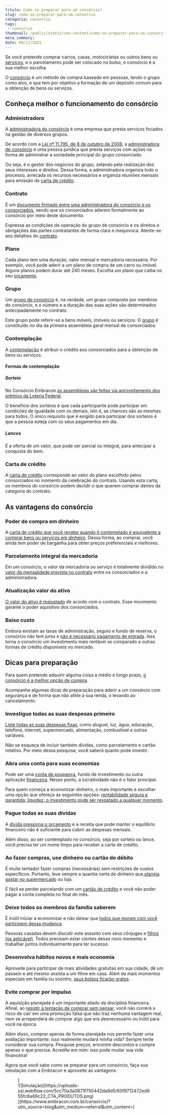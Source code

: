 ```yaml
---
titulo: Como se preparar para um consórcio?
slug: como-se-preparar-para-um-consorcio
categoria: consorcio
tags:
 - consorcio
thumbnail: /public/static/cms-content/como-se-preparar-para-um-consorcio.jpg
meta_summary: 
date: 09/11/2021
---
```

Se você pretende comprar carros, casas, motocicletas ou outros bens ou [serviços](https://www.embracon.com.br/blog/tudo-que-voce-pode-fazer-com-o-consorcio-de-servicos), e o parcelamento pode ser colocado no bolso, o consórcio é a sua melhor escolha.

O [consórcio](https://www.embracon.com.br/blog/como-entrar-em-um-consorcio) é um método de compra baseado em pessoas, tendo o grupo como alvo, e que tem por objetivo a formação de um depósito comum para a obtenção de bens ou serviços.

Conheça melhor o funcionamento do consórcio 
--------------------------------------------

### Administradora 

A [administradora do consórcio](https://www.embracon.com.br/blog/como-escolher-uma-administradora-de-consorcio) é uma empresa que presta serviços focados na gestão de diversos grupos.

De acordo com a [Lei nº 11.795, de 8 de outubro de 2008](http://www.planalto.gov.br/ccivil_03/_ato2007-2010/2008/lei/l11795.htm), a [administradora de consórcio](https://www.embracon.com.br/blog/afinal-o-que-uma-administradora-de-consorcio-faz) é uma pessoa jurídica que presta serviços com ações na forma de administrar a sociedade principal do grupo consorciado.

Ou seja, é o gestor dos negócios do grupo, zelando pela realização dos seus interesses e direitos. Dessa forma, a administradora organiza todo o processo, arrecada os recursos necessários e organiza reuniões mensais para emissão da [carta de crédito](https://www.embracon.com.br/blog/correcao-carta-de-credito-consorcio).

### Contrato 

É um [documento firmado entre uma administradora do consórcio e os consorciados](https://www.embracon.com.br/blog/o-que-e-necessario-avaliar-no-contrato-de-consorcio), sendo que os consorciados aderem formalmente ao consórcio por meio deste documento.

Expressa as condições de operação do grupo de consórcio e os direitos e obrigações das partes contratantes de forma clara e inequívoca. Atente-se aos detalhes do [contrato](https://www.embracon.com.br/conhecaoconsorcio/onde-posso-visualizar-o-numero-do-meu-contrato).

### Plano 

Cada plano tem uma duração, valor mensal e mercadoria necessária. Por exemplo, você pode aderir a um plano de compra de um carro ou imóvel. Alguns planos podem durar até 240 meses. Escolha um plano que caiba no seu [orçamento](https://www.embracon.com.br/blog/como-fazer-um-orcamento-familiar-sem-erro).

### Grupo 

Um [grupo de consórcio](https://www.embracon.com.br/blog/como-funciona-um-grupo-de-consorcio) é, na verdade, um grupo composto por membros do consórcio, e o número e a duração das suas ações são determinados antecipadamente no contrato.

Este grupo pode referir-se a bens móveis, imóveis ou serviços. O [grupo](https://www.embracon.com.br/blog/o-que-sao-os-grupos-de-consorcio-e-como-eles-funcionam) é constituído no dia da primeira assembleia geral mensal de consorciados.

### Contemplação 

A [contemplação](https://www.embracon.com.br/blog/guia-da-contemplacao-de-consorcio) é atribuir o crédito aos consorciados para a obtenção de bens ou serviços.

#### Formas de contemplação 

##### Sorteio 

No Consórcio Embracon [as assembleias são feitas via aproveitamento dos prêmios da Loteria Federal](https://www.embracon.com.br/conhecaoconsorcio/como-sao-realizados-os-sorteios-nas-assembleias).

O benefício dos sorteios é que cada participante pode participar em condições de igualdade com os demais, isto é, as chances são as mesmas para todos. O único requisito que é exigido para participar dos sorteios é que a pessoa esteja com os seus pagamentos em dia.

##### Lances 

É a oferta de um valor, que pode ser parcial ou integral, para antecipar a conquista do bem.

### Carta de crédito 

A [carta de crédito](https://www.embracon.com.br/blog/o-que-e-e-como-funciona-a-carta-de-credito) corresponde ao valor do plano escolhido pelos consorciados no momento da celebração do contrato. Usando esta carta, os membros do consórcio podem decidir o que querem comprar dentro da categoria do contrato.

As vantagens do consórcio 
--------------------------

### Poder de compra em dinheiro 

A [carta de crédito que você recebe quando é contemplado é equivalente a comprar bens ou serviços em dinheiro](https://www.embracon.com.br/blog/5-segredos-do-consorcio-que-nunca-te-contam). Dessa forma, ao comprar, você ainda tem poder de barganha para obter preços preferenciais e melhores.

### Parcelamento integral da mercadoria 

Em um consórcio, o valor da mercadoria ou serviço é totalmente dividido no[ valor da mensalidade prevista no contrato](https://www.embracon.com.br/blog/como-e-feito-o-pagamento-da-parcela-do-consorcio) entre os consorciados e a administradora.

### Atualização valor do ativo 

[O valor do ativo é reajustado](https://www.embracon.com.br/blog/reajuste-consorcio-como-e-feito) de acordo com o contrato. Esse movimento garante o poder aquisitivo dos consorciados.

### Baixo custo 

Embora existam as taxas de administração, seguro e fundo de reserva, o consórcio não tem juros e [não é necessário pagamento de entrada](https://www.embracon.com.br/blog/consorcio-nao-tem-entrada-saiba-mais). Isso torna o consórcio um investimento mais rentável se comparado a outras formas de crédito disponíveis no mercado.

Dicas para preparação 
----------------------

Para quem pretende adquirir alguma coisa a médio e longo prazo, [o consórcio é a melhor opção de compra](https://www.embracon.com.br/blog/como-entrar-em-um-consorcio).

Acompanhe algumas dicas de preparação para aderir a um consórcio com segurança e de forma que não afete a sua renda, o levando ao cancelamento:

### Investigue todas as suas despesas primeiro 

[Liste todas as suas despesas fixas](https://www.embracon.com.br/blog/quais-sao-as-despesas-superfluas-que-podem-ser-cortadas-do-dia-a-dia), como aluguel, luz, água, educação, telefone, internet, supermercado, alimentação, combustível e outras variáveis.

Não se esqueça de incluir também dívidas, como parcelamento e cartão rotativo. Por meio dessa pesquisa, você saberá quanto pode investir.

### Abra uma conta para suas economias 

Pode ser uma [conta de poupança](https://www.embracon.com.br/blog/vale-a-pena-guardar-dinheiro-na-poupanca), fundo de investimento ou outra aplicação [financeira](https://www.embracon.com.br/blog/reserva-financeira-como-preparar-a-sua). Nesse ponto, a lucratividade não é o fator principal.

Para quem começa a economizar dinheiro, o mais importante é escolher uma opção que ofereça as seguintes opções: [rentabilidade segura e garantida; liquidez, o investimento pode ser resgatado a qualquer momento](https://www.embracon.com.br/blog/perfil-de-investidor-conheca-os-tipos-e-saiba-qual-e-o-seu).

### Pague todas as suas dívidas 

A [dívida pressiona o orçamento](https://www.embracon.com.br/blog/dicas-para-sair-das-dividas) e a receita que pode manter o equilíbrio financeiro não é suficiente para cobrir as despesas mensais.

Além disso, ao ser contemplado no consórcio, seja por sorteio ou lance, você precisa ter um nome limpo para receber a carta de crédito.

### Ao fazer compras, use dinheiro ou cartão de débito 

É muito tentador fazer compras (necessárias) sem restrições de custos específicos. Portanto, leve sempre a quantia certa de dinheiro que[ planeja gastar no supermercado](https://www.embracon.com.br/blog/como-economizar-nos-principais-gastos-da-vida) ou loja.

É fácil se perder parcelando com um [cartão de crédito](https://www.embracon.com.br/blog/divida-de-cartao-de-credito-como-sair-dela-e-nao-entrar-mais) e você não poder pagar a conta completa no final do mês.

### Deixe todos os membros da família saberem 

É inútil iniciar a economizar e não deixar que [todos que moram com você participem dessa mudança](https://www.embracon.com.br/blog/financas-da-familia-como-ensinar-os-filhos-a-economizar-dinheiro).

Pessoas casadas devem discutir este assunto com seus cônjuges e [filhos (se aplicável)](https://www.embracon.com.br/blog/envolva-seus-filhos-nas-financas-da-familia). Todos precisam estar cientes desse novo momento e trabalhar juntos individualmente para ter sucesso.

### Desenvolva hábitos novos e mais economia 

Aproveite para participar de mais atividades gratuitas em sua cidade, dê um passeio e até mesmo assista a um filme em casa. Além de mais momentos especiais em família ou sozinho, [seus bolsos ficarão gratos](https://www.embracon.com.br/blog/habitos-de-consumo-antes-durante-e-pos-pandemia).

### Evite comprar por impulso 

A aquisição planejada é um importante aliado da disciplina financeira. Afinal, ao [resistir à tentação de comprar sem pensar](https://www.embracon.com.br/blog/como-diminuir-o-impulso-de-comprar), você não correrá o risco de cair em uma promoção falsa que não traz nenhuma vantagem real, nem se arrependerá de comprar algo que era desnecessário ou inútil para você na época.

Além disso, comprar apenas de forma planejada nos permite fazer uma avaliação importante: isso realmente mudará minha vida? Sempre tente considerar sua compra. Pesquise preços, encontre descontos e compre apenas o que precisa. Acredite em mim: isso pode mudar sua vida financeira!

Agora que você sabe como se preparar para um consórcio, faça sua simulação com a Embracon e aproveite as vantagens.

<figure class="w-richtext-figure-type-image w-richtext-align-center">[<div>![Simulação](https://uploads-ssl.webflow.com/5cc70a3a0871f750442da9d5/60f9712472ed955fc6a66c22_CTA_PRODUTOS.png)</div>](https://www.embracon.com.br/consorcio/?utm_source=blog&utm_medium=referral&utm_content=)</figure>
